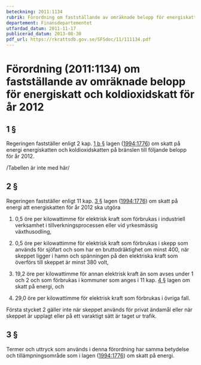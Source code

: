 ```yaml
---
beteckning: 2011:1134
rubrik: Förordning om fastställande av omräknade belopp för energiskatt och koldioxidskatt för år 2012
departement: Finansdepartementet
utfardad_datum: 2011-11-17
publicerad_datum: 2013-08-30
pdf_url: https://rkrattsdb.gov.se/SFSdoc/11/111134.pdf
---
```


# Förordning (2011:1134) om fastställande av omräknade belopp för energiskatt och koldioxidskatt för år 2012

## 1 §

Regeringen fastställer enligt 2 kap. [1 b §](#kap2.1b) lagen ([1994:1776](https://selex.se/eli/sfs/1994/1776)) om skatt på energi energiskatten och koldioxidskatten på bränslen till följande belopp för år 2012.

/Tabellen är inte med här/

## 2 §

Regeringen fastställer enligt 11 kap. [3 §](#kap11.3) lagen ([1994:1776](https://selex.se/eli/sfs/1994/1776)) om skatt på energi att energiskatten för år 2012 ska utgöra

1. 0,5 öre per kilowattimme för elektrisk kraft som förbrukas i industriell verksamhet i tillverkningsprocessen eller vid yrkesmässig växthusodling,

2. 0,5 öre per kilowattimme för elektrisk kraft som förbrukas i skepp som används för sjöfart och som har en bruttodräktighet om minst 400, när skeppet ligger i hamn och spänningen på den elektriska kraft som överförs till skeppet är minst 380 volt,

3. 19,2 öre per kilowattimme för annan elektrisk kraft än som avses under 1 och 2 och som förbrukas i kommuner som anges i 11 kap. [4 §](#kap11.4) lagen om skatt på energi, och

4. 29,0 öre per kilowattimme för elektrisk kraft som förbrukas i övriga fall.

Första stycket 2 gäller inte när skeppet används för privat ändamål eller när skeppet är upplagt eller på ett varaktigt sätt är taget ur trafik.

## 3 §

Termer och uttryck som används i denna förordning har samma betydelse och tillämpningsområde som i lagen ([1994:1776](https://selex.se/eli/sfs/1994/1776)) om skatt på energi.